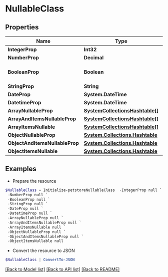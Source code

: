 # NullableClass
## Properties

Name | Type | Description | Notes
------------ | ------------- | ------------- | -------------
**IntegerProp** | **Int32** |  | [optional] 
**NumberProp** | **Decimal** |  | [optional] 
**BooleanProp** | **Boolean** |  | [optional] [default to $false]
**StringProp** | **String** |  | [optional] 
**DateProp** | **System.DateTime** |  | [optional] 
**DatetimeProp** | **System.DateTime** |  | [optional] 
**ArrayNullableProp** | [**SystemCollectionsHashtable[]**](SystemCollectionsHashtable.md) |  | [optional] 
**ArrayAndItemsNullableProp** | [**SystemCollectionsHashtable[]**](SystemCollectionsHashtable.md) |  | [optional] 
**ArrayItemsNullable** | [**SystemCollectionsHashtable[]**](SystemCollectionsHashtable.md) |  | [optional] 
**ObjectNullableProp** | [**System.Collections.Hashtable**](SystemCollectionsHashtable.md) |  | [optional] 
**ObjectAndItemsNullableProp** | [**System.Collections.Hashtable**](SystemCollectionsHashtable.md) |  | [optional] 
**ObjectItemsNullable** | [**System.Collections.Hashtable**](SystemCollectionsHashtable.md) |  | [optional] 

## Examples

- Prepare the resource
```powershell
$NullableClass = Initialize-petstoreNullableClass  -IntegerProp null `
 -NumberProp null `
 -BooleanProp null `
 -StringProp null `
 -DateProp null `
 -DatetimeProp null `
 -ArrayNullableProp null `
 -ArrayAndItemsNullableProp null `
 -ArrayItemsNullable null `
 -ObjectNullableProp null `
 -ObjectAndItemsNullableProp null `
 -ObjectItemsNullable null
```

- Convert the resource to JSON
```powershell
$NullableClass | ConvertTo-JSON
```

[[Back to Model list]](../README.md#documentation-for-models) [[Back to API list]](../README.md#documentation-for-api-endpoints) [[Back to README]](../README.md)

